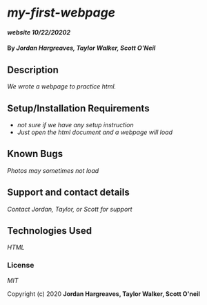 # _my-first-webpage_

#### _website 10/22/20202_

#### By _**Jordan Hargreaves, Taylor Walker, Scott O'Neil**_

## Description

_We wrote a webpage to practice html._

## Setup/Installation Requirements

* _not sure if we have any setup instruction_
* _Just open the html document and a webpage will load_

## Known Bugs

_Photos may sometimes not load_

## Support and contact details

_Contact Jordan, Taylor, or Scott for support_

## Technologies Used

_HTML_

### License

*MIT*

Copyright (c) 2020 **Jordan Hargreaves, Taylor Walker, Scott O'neil**
